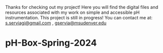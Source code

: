 Thanks for checking out my project! Here you will find the digital files and resources associated with my work on simple and accessible pH instrumentation. This project is still in progress! You can contact me at: s.serviagi@gmail.com , gservia@msudenver.edu

# pH-Box-Spring-2024
